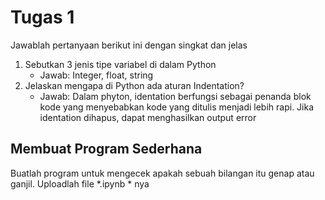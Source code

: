 # Tugas 1

Jawablah pertanyaan berikut ini dengan singkat dan jelas
1. Sebutkan 3 jenis tipe variabel di dalam Python
    * Jawab: Integer, float, string
2. Jelaskan mengapa di Python ada aturan Indentation?
    * Jawab: Dalam phyton, identation berfungsi sebagai penanda blok kode yang menyebabkan kode yang ditulis menjadi lebih rapi. Jika identation dihapus, dapat menghasilkan output error
    
## Membuat Program Sederhana

Buatlah program untuk mengecek apakah sebuah bilangan itu genap atau ganjil. Uploadlah file *.ipynb * nya

